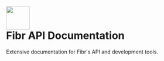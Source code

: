 # <img src="https://avatars.githubusercontent.com/u/133692571?s=96&v=4" width="64px" height="64px"> <br> Fibr API Documentation
Extensive documentation for Fibr's API and development tools.
